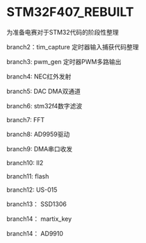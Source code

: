 # STM32F407_REBUILT
为准备电赛对于STM32代码的阶段性整理

branch2：tim_capture 定时器输入捕获代码整理

branch3:  pwm_gen  定时器PWM多路输出

branch4:  NEC红外发射

branch5:  DAC DMA双通道

branch6:  stm32f4数字滤波

branch7:  FFT

branch8:  AD9959驱动

branch9:  DMA串口收发

branch10: II2

branch11: flash

branch12: US-015

branch13： SSD1306

branch14： martix_key

branch14： AD9910


